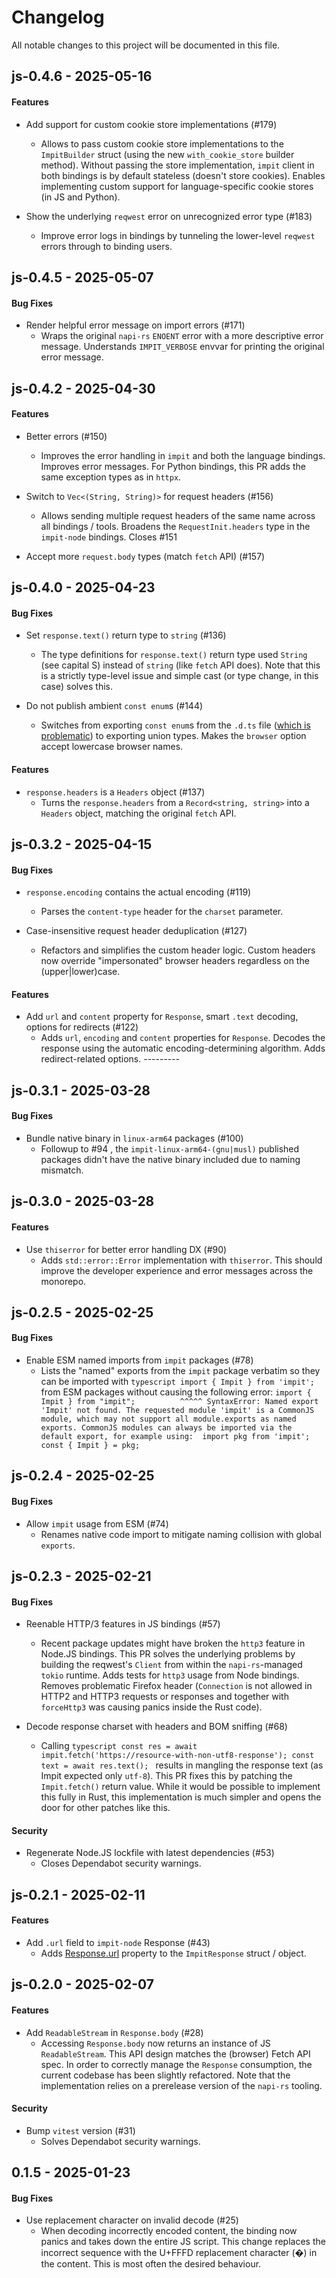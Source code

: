 # Changelog

All notable changes to this project will be documented in this file.


## js-0.4.6 - 2025-05-16

#### Features

- Add support for custom cookie store implementations (#179)
  - Allows to pass custom cookie store implementations to the `ImpitBuilder` struct (using the new `with_cookie_store` builder method). Without passing the store implementation, `impit` client in both bindings is by default stateless (doesn't store cookies).  Enables implementing custom support for language-specific cookie stores (in JS and Python).


- Show the underlying `reqwest` error on unrecognized error type (#183)
  - Improve error logs in bindings by tunneling the lower-level `reqwest` errors through to binding users.



## js-0.4.5 - 2025-05-07

#### Bug Fixes

- Render helpful error message on import errors (#171)
  - Wraps the original `napi-rs` `ENOENT` error with a more descriptive error message. Understands `IMPIT_VERBOSE` envvar for printing the original error message.



## js-0.4.2 - 2025-04-30

#### Features

- Better errors (#150)
  - Improves the error handling in `impit` and both the language bindings. Improves error messages.  For Python bindings, this PR adds the same exception types as in `httpx`.


- Switch to `Vec<(String, String)>` for request headers (#156)
  - Allows sending multiple request headers of the same name across all bindings / tools.  Broadens the `RequestInit.headers` type in the `impit-node` bindings. Closes #151


- Accept more `request.body` types (match `fetch` API) (#157)


## js-0.4.0 - 2025-04-23

#### Bug Fixes

- Set `response.text()` return type to `string` (#136)
  - The type definitions for `response.text()` return type used `String` (see capital S) instead of `string` (like `fetch` API does). Note that this is a strictly type-level issue and simple cast (or type change, in this case) solves this.


- Do not publish ambient `const enum`s (#144)
  - Switches from exporting `const enum`s from the `.d.ts` file ([which is problematic](https://www.typescriptlang.org/docs/handbook/enums.html#const-enum-pitfalls)) to exporting union types.  Makes the `browser` option accept lowercase browser names.


#### Features

- `response.headers` is a `Headers` object (#137)
  - Turns the `response.headers` from a `Record<string, string>` into a `Headers` object, matching the original `fetch` API.



## js-0.3.2 - 2025-04-15

#### Bug Fixes

- `response.encoding` contains the actual encoding (#119)
  - Parses the `content-type` header for the `charset` parameter.


- Case-insensitive request header deduplication (#127)
  - Refactors and simplifies the custom header logic. Custom headers now override "impersonated" browser headers regardless on the (upper|lower)case.


#### Features

- Add `url` and `content` property for `Response`, smart `.text` decoding, options for redirects  (#122)
  - Adds `url`, `encoding` and `content` properties for `Response`. Decodes the response using the automatic encoding-determining algorithm. Adds redirect-related options.  ---------



## js-0.3.1 - 2025-03-28

#### Bug Fixes

- Bundle native binary in `linux-arm64` packages (#100)
  - Followup to #94 , the `impit-linux-arm64-(gnu|musl)` published packages didn't have the native binary included due to naming mismatch.



## js-0.3.0 - 2025-03-28

#### Features

- Use `thiserror` for better error handling DX (#90)
  - Adds `std::error::Error` implementation with `thiserror`. This should improve the developer experience and error messages across the monorepo.



## js-0.2.5 - 2025-02-25

#### Bug Fixes

- Enable ESM named imports from `impit` packages (#78)
  - Lists the "named" exports from the `impit` package verbatim so they can be imported with  ```typescript import { Impit } from 'impit';  ```  from ESM packages without causing the following error:  ``` import { Impit } from "impit";          ^^^^^ SyntaxError: Named export 'Impit' not found. The requested module 'impit' is a CommonJS module, which may not support all module.exports as named exports. CommonJS modules can always be imported via the default export, for example using:  import pkg from 'impit'; const { Impit } = pkg; ```



## js-0.2.4 - 2025-02-25

#### Bug Fixes

- Allow `impit` usage from ESM (#74)
  - Renames native code import to mitigate naming collision with global `exports`.



## js-0.2.3 - 2025-02-21

#### Bug Fixes

- Reenable HTTP/3 features in JS bindings (#57)
  - Recent package updates might have broken the `http3` feature in Node.JS bindings. This PR solves the underlying problems by building the reqwest's `Client` from within the `napi-rs`-managed `tokio` runtime.  Adds tests for `http3` usage from Node bindings.  Removes problematic Firefox header (`Connection` is not allowed in HTTP2 and HTTP3 requests or responses and together with `forceHttp3` was causing panics inside the Rust code).


- Decode response charset with headers and BOM sniffing (#68)
  - Calling  ```typescript const res = await impit.fetch('https://resource-with-non-utf8-response'); const text = await res.text(); ```  results in mangling the response text (as Impit expected only `utf-8`).  This PR fixes this by patching the `Impit.fetch()` return value. While it would be possible to implement this fully in Rust, this implementation is much simpler and opens the door for other patches like this.


#### Security

- Regenerate Node.JS lockfile with latest dependencies (#53)
  - Closes Dependabot security warnings.



## js-0.2.1 - 2025-02-11

#### Features

- Add `.url` field to `impit-node` Response (#43)
  - Adds [Response.url](https://developer.mozilla.org/en-US/docs/Web/API/Response/url) property to the `ImpitResponse` struct / object.



## js-0.2.0 - 2025-02-07

#### Features

- Add `ReadableStream` in `Response.body` (#28)
  - Accessing `Response.body` now returns an instance of JS `ReadableStream`. This API design matches the (browser) Fetch API spec. In order to correctly manage the `Response` consumption, the current codebase has been slightly refactored.  Note that the implementation relies on a prerelease version of the `napi-rs` tooling.


#### Security

- Bump `vitest` version (#31)
  - Solves Dependabot security warnings.



## 0.1.5 - 2025-01-23

#### Bug Fixes

- Use replacement character on invalid decode (#25)
  - When decoding incorrectly encoded content, the binding now panics and takes down the entire JS script. This change replaces the incorrect sequence with the U+FFFD replacement character (�) in the content. This is most often the desired behaviour.



<!-- generated by git-cliff -->

